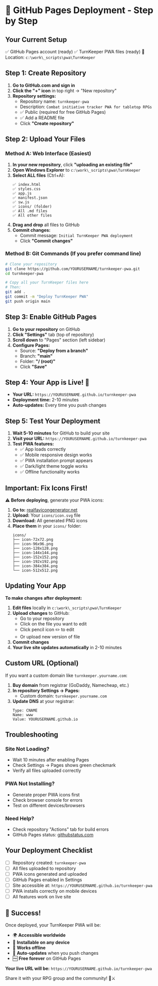 # 🚀 GitHub Pages Deployment - Step by Step

## Your Current Setup
✅ GitHub Pages account (ready)
✅ TurnKeeper PWA files (ready)
📁 Location: `c:\work\_scripts\pwa\TurnKeeper`

## Step 1: Create Repository

1. **Go to GitHub.com and sign in**
2. **Click the "+" icon** in top right → "New repository"
3. **Repository settings:**
   - Repository name: `turnkeeper-pwa`
   - Description: `Combat initiative tracker PWA for tabletop RPGs`
   - ✅ Public (required for free GitHub Pages)
   - ✅ Add a README file
   - Click **"Create repository"**

## Step 2: Upload Your Files

### Method A: Web Interface (Easiest)

1. **In your new repository**, click **"uploading an existing file"**
2. **Open Windows Explorer** to `c:\work\_scripts\pwa\TurnKeeper`
3. **Select ALL files** (Ctrl+A):
   ```
   ✅ index.html
   ✅ styles.css
   ✅ app.js
   ✅ manifest.json
   ✅ sw.js
   ✅ icons/ (folder)
   ✅ All .md files
   ✅ All other files
   ```
4. **Drag and drop** all files to GitHub
5. **Commit changes:**
   - Commit message: `Initial TurnKeeper PWA deployment`
   - Click **"Commit changes"**

### Method B: Git Commands (If you prefer command line)

```bash
# Clone your repository
git clone https://github.com/YOURUSERNAME/turnkeeper-pwa.git
cd turnkeeper-pwa

# Copy all your TurnKeeper files here
# Then:
git add .
git commit -m "Deploy TurnKeeper PWA"
git push origin main
```

## Step 3: Enable GitHub Pages

1. **Go to your repository** on GitHub
2. **Click "Settings"** tab (top of repository)
3. **Scroll down** to "Pages" section (left sidebar)
4. **Configure Pages:**
   - Source: **"Deploy from a branch"**
   - Branch: **"main"**
   - Folder: **"/ (root)"**
   - Click **"Save"**

## Step 4: Your App is Live! 🎉

- **Your URL:** `https://YOURUSERNAME.github.io/turnkeeper-pwa`
- **Deployment time:** 2-10 minutes
- **Auto-updates:** Every time you push changes

## Step 5: Test Your Deployment

1. **Wait 5-10 minutes** for GitHub to build your site
2. **Visit your URL:** `https://YOURUSERNAME.github.io/turnkeeper-pwa`
3. **Test PWA features:**
   - ✅ App loads correctly
   - ✅ Mobile responsive design works
   - ✅ PWA installation prompt appears
   - ✅ Dark/light theme toggle works
   - ✅ Offline functionality works

## Important: Fix Icons First!

⚠️ **Before deploying**, generate your PWA icons:

1. **Go to:** [realfavicongenerator.net](https://realfavicongenerator.net)
2. **Upload:** Your `icons/icon.svg` file
3. **Download:** All generated PNG icons
4. **Place them** in your `icons/` folder:
   ```
   icons/
   ├── icon-72x72.png
   ├── icon-96x96.png
   ├── icon-128x128.png
   ├── icon-144x144.png
   ├── icon-152x152.png
   ├── icon-192x192.png
   ├── icon-384x384.png
   └── icon-512x512.png
   ```

## Updating Your App

**To make changes after deployment:**

1. **Edit files** locally in `c:\work\_scripts\pwa\TurnKeeper`
2. **Upload changes** to GitHub:
   - Go to your repository
   - Click on the file you want to edit
   - Click pencil icon ✏️ to edit
   - Or upload new version of file
3. **Commit changes**
4. **Your live site updates automatically** in 2-10 minutes

## Custom URL (Optional)

If you want a custom domain like `turnkeeper.yourname.com`:

1. **Buy domain** from registrar (GoDaddy, Namecheap, etc.)
2. **In repository Settings → Pages:**
   - Custom domain: `turnkeeper.yourname.com`
3. **Update DNS** at your registrar:
   ```
   Type: CNAME
   Name: www
   Value: YOURUSERNAME.github.io
   ```

## Troubleshooting

### Site Not Loading?
- Wait 10 minutes after enabling Pages
- Check Settings → Pages shows green checkmark
- Verify all files uploaded correctly

### PWA Not Installing?
- Generate proper PWA icons first
- Check browser console for errors
- Test on different devices/browsers

### Need Help?
- Check repository "Actions" tab for build errors
- GitHub Pages status: [githubstatus.com](https://www.githubstatus.com/)

## Your Deployment Checklist

- [ ] Repository created: `turnkeeper-pwa`
- [ ] All files uploaded to repository
- [ ] PWA icons generated and uploaded
- [ ] GitHub Pages enabled in Settings
- [ ] Site accessible at: `https://YOURUSERNAME.github.io/turnkeeper-pwa`
- [ ] PWA installs correctly on mobile devices
- [ ] All features work on live site

## 🎉 Success!

Once deployed, your TurnKeeper PWA will be:
- 🌍 **Accessible worldwide**
- 📱 **Installable on any device**
- 📴 **Works offline**
- 🔄 **Auto-updates** when you push changes
- 🆓 **Free forever** on GitHub Pages

**Your live URL will be:** `https://YOURUSERNAME.github.io/turnkeeper-pwa`

Share it with your RPG group and the community! 🎲⚔️
